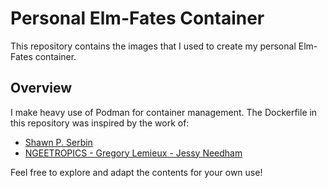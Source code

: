 # Personal Elm-Fates Container

This repository contains the images that I used to create my personal Elm-Fates container.

## Overview

I make heavy use of Podman for container management. The Dockerfile in this repository was inspired by the work of:

- [Shawn P. Serbin](https://github.com/serbinsh/elm_containers)
- [NGEETROPICS - Gregory Lemieux - Jessy Needham](https://github.com/NGEET/fates-tutorial)

Feel free to explore and adapt the contents for your own use!
